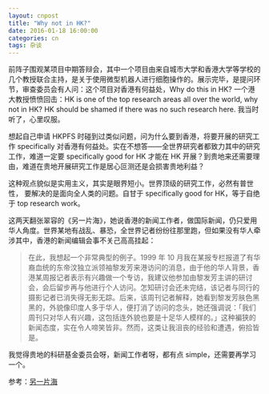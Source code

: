 ```yaml
---
layout: cnpost
title: "Why not in HK?"
date: 2016-01-18 16:00:00
categories: cn
tags: 杂谈
---
```



前阵子围观某项目中期答辩会，其中一个项目由来自城市大学和香港大学等学校的几个教授联合主持，是关于使用微型机器人进行细胞操作的。展示完毕，是提问环节，审查委员会有人问：这个项目对香港有何益处，Why do this in HK? 一个港大教授愤愤回击：HK is one of the top research areas all over the world, why not in HK? HK should be shamed if there was no such research here. 我当时听了，心里叹服。

想起自己申请 HKPFS 时碰到过类似问题，问为什么要到香港，将要开展的研究工作 specifically 对香港有何益处。实在不想答——全世界研究者都致力其中的研究工作，难道一定要 specifically good for HK 才能在 HK 开展？到贵地来还需要理由，难道在贵地开展研究工作是居心叵测还是会损害贵地利益？

这种观点貌似是实用主义，其实是眼界短小。世界顶级的研究工作，必然有普世性， 要解决的是面向全人类的问题。自甘于 specifically good for HK，等于自绝于 top research work。

这两天翻张翠容的《另一片海》，她说香港的新闻工作者，做国际新闻，仍只爱用华人角度。世界某地有战乱、暴恐，全世界记者纷纷往那里跑，但如果没有华人牵涉其中，香港的新闻编辑会事不关己高高挂起：

> 在此，我想起一个非常典型的例子。1999 年 10 月我在某报专栏报道了有华裔血统的东帝汶独立派领袖黎发芳来港访问的消息，由于他的华人背景，香港某周报记者表示有兴趣做一个专访，我建议他参加由黎发芳主讲的研讨会，会后留步再与他进行个人访问。怎知研讨会还未完结，该记者与同行的摄影记者已消失得无影无踪。后来，该周刊记者解释，她看到黎发芳肤色黑黑的，外貌像印度人多于华人，便打消了访问的念头，她还强调说：「我们周刊只对华人有兴趣，这包括连外貌也要是十足华人模样的。」这种褊狭的新闻态度，实在令人啼笑皆非。然而，这类让我沮丧的经验和遭遇，俯拾皆是。

我觉得贵地的科研基金委员会呀，新闻工作者呀，都有点 simple，还需要再学习一个。

参考：[另一片海](http://book.douban.com/subject/25908569/)
